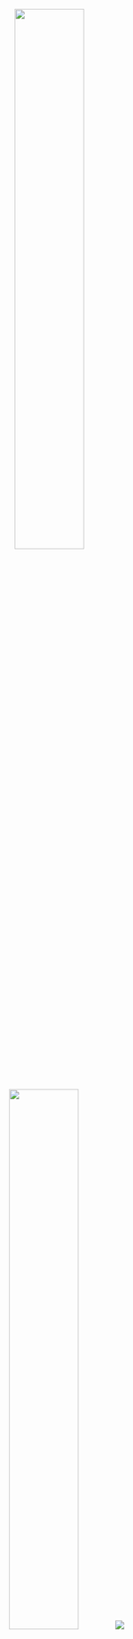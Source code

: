 <p align="center">
  
  <img height="50%" width="auto" src ="https://github-readme-stats.vercel.app/api?username=saintyusuf&theme=great-gatsby&bg_color=00000000&show_icons=true&hide_border=true">
  
  <img height="50%" width="auto" src ="https://github-readme-stats.vercel.app/api/top-langs?username=saintyusuf&bg_color=00000000&layout=compact&hide_border=true&theme=great-gatsby&langs_count=6">
  
  <img src ="https://github-readme-streak-stats.herokuapp.com/?user=saintyusuf&theme=great-gatsby&hide_border=true&background=00000000">
  
  <br>
  <br>
 
</p>
